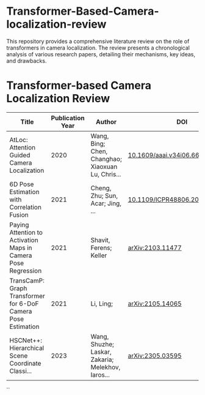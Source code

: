 # Transformer-Based-Camera-localization-review
This repository provides a comprehensive literature review on the role of transformers in camera localization. The review presents a chronological analysis of various research papers, detailing their mechanisms, key ideas, and drawbacks.

# Transformer-based Camera Localization Review

| Title | Publication Year | Author | DOI | Abstract |
|-------|------------------|--------|-----|------------|
| AtLoc: Attention Guided Camera Localization | 2020 | Wang, Bing; Chen, Changhao; Xiaoxuan Lu, Chris... | [10.1609/aaai.v34i06.6608](https://ojs.aaai.org/index.php/AAAI/article/view/6608) | [Click Here](https://github.com/Husseinhhameed/Transformer-Based-Camera-localization-review/blob/main/Models/AtLoc.md) |
| 6D Pose Estimation with Correlation Fusion | 2021 | Cheng, Zhu; Sun, Acar; Jing, ... | [10.1109/ICPR48806.2021.9412238](https://ieeexplore.ieee.org/document/9412238) | [Click Here](https://github.com/Husseinhhameed/Transformer-Based-Camera-localization-review/blob/main/Models/6D%20Pose%20Estimation%20with%20Correlation%20Fusion.md) |
| Paying Attention to Activation Maps in Camera Pose Regression | 2021 | Shavit, Ferens; Keller | [arXiv:2103.11477](http://arxiv.org/abs/2103.11477) | [Click Here](https://github.com/Husseinhhameed/Transformer-Based-Camera-localization-review/blob/main/Models/Paying%20Attention%20to%20Activation%20Maps%20in%20Camera%20Pose%20Regression.md) |
|TransCamP: Graph Transformer for 6-DoF Camera Pose Estimation | 2021 | Li, Ling; | [arXiv:2105.14065](https://arxiv.org/abs/2105.14065) | [Click Here](https://github.com/Husseinhhameed/Transformer-Based-Camera-localization-review/blob/main/Models/TransCamP%3A%20Graph%20Transformer%20for%206-DoF%20Camera%20Pose%20Estimation.md) |
| HSCNet++: Hierarchical Scene Coordinate Classi... | 2023 | Wang, Shuzhe; Laskar, Zakaria; Melekhov, Iaros... | [arXiv:2305.03595](http://arxiv.org/abs/2305.03595) | [Repository](https://github.com/dummy/repo5) |
``
